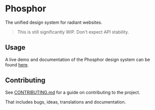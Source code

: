 # Phosphor
The unified design system for radiant websites.

> This is still significantly WIP. Don't expect API stability.

## Usage
A live demo and documentation of the Phosphor design system can be found [here](https://frameworks.mechanism.dev/phosphor).

## Contributing
See [CONTRIBUTING.md](/CONTRIBUTING.md) for a guide on contributing to the project. 

That includes bugs, ideas, translations and documentation.

